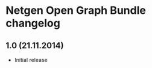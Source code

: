 Netgen Open Graph Bundle changelog
==================================

## 1.0 (21.11.2014)

* Initial release
